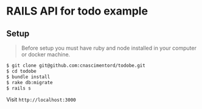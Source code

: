 # RAILS API for todo example

## Setup

> Before setup you must have ruby and node installed in your computer or docker machine.

```bash
$ git clone git@github.com:cnascimentord/todobe.git
$ cd todobe
$ bundle install
$ rake db:migrate
$ rails s
```

Visit `http://localhost:3000`
